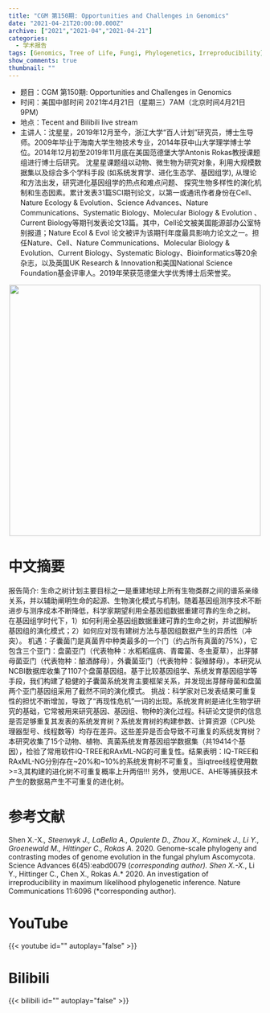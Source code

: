 ```yaml
---
title: "CGM 第150期: Opportunities and Challenges in Genomics"
date: "2021-04-21T20:00:00.000Z"
archive: ["2021","2021-04","2021-04-21"]
categories:
  - 学术报告
tags: [Genomics, Tree of Life, Fungi, Phylogenetics, Irreproducibility]
show_comments: true
thumbnail: ""
---
```


- 题目：CGM 第150期: Opportunities and Challenges in Genomics
- 时间：美国中部时间 2021年4月21日（星期三）7AM（北京时间4月21日9PM）
- 地点：Tecent and Bilibili live stream
- 主讲人：沈星星，2019年12月至今，浙江大学“百人计划”研究员，博士生导师。2009年毕业于海南大学生物技术专业，2014年获中山大学理学博士学位。2014年12月初至2019年11月底在美国范德堡大学Antonis Rokas教授课题组进行博士后研究。
沈星星课题组以动物、微生物为研究对象，利用大规模数据集以及综合多个学科手段 (如系统发育学、进化生态学、基因组学), 从理论和方法出发，研究进化基因组学的热点和难点问题、 探究生物多样性的演化机制和生态因素。累计发表31篇SCI期刊论文，以第一或通讯作者身份在Cell、Nature Ecology & Evolution、Science Advances、Nature Communications、Systematic Biology、Molecular Biology & Evolution 、Current Biology等期刊发表论文13篇。其中，Cell论文被美国能源部办公室特别报道；Nature Ecol & Evol 论文被评为该期刊年度最具影响力论文之一。担任Nature、Cell、Nature Communications、Molecular Biology & Evolution、Current Biology、Systematic Biology、Bioinformatics等20余杂志，以及英国UK Research & Innovation和美国National Science Foundation基金评审人。2019年荣获范德堡大学优秀博士后荣誉奖。


<div align="center">
<img src="https://i.loli.net/2021/04/17/StJNOEpIhj75Zas.png" height=500>
</div>

# 中文摘要

报告简介:
生命之树计划主要目标之一是重建地球上所有生物类群之间的谱系亲缘关系，并以辅助阐明生命的起源、生物演化模式与机制。随着基因组测序技术不断进步与测序成本不断降低，科学家期望利用全基因组数据重建可靠的生命之树。
在基因组学时代下，1）如何利用全基因组数据重建可靠的生命之树，并试图解析基因组的演化模式；2）如何应对现有建树方法与基因组数据产生的异质性（冲突）。
机遇：子囊菌门是真菌界中种类最多的一个门（约占所有真菌的75%），它包含三个亚门：盘菌亚门（代表物种：水稻稻瘟病、青霉菌、冬虫夏草），出芽酵母菌亚门（代表物种：酿酒酵母），外囊菌亚门（代表物种：裂殖酵母）。本研究从NCBI数据库收集了1107个盘菌基因组。基于比较基因组学、系统发育基因组学等手段，我们构建了稳健的子囊菌系统发育主要框架关系，并发现出芽酵母菌和盘菌两个亚门基因组采用了截然不同的演化模式。
挑战：科学家对已发表结果可重复性的担忧不断增加，导致了“再现性危机”一词的出现。系统发育树是进化生物学研究的基础，它常被用来研究基因、基因组、物种的演化过程。科研论文提供的信息是否足够重复其发表的系统发育树？系统发育树的构建参数、计算资源（CPU处理器型号、线程数等）均存在差异。这些差异是否会导致不可重复的系统发育树？本研究收集了15个动物、植物、真菌系统发育基因组学数据集（共19414个基因），检验了常用软件IQ-TREE和RAxML-NG的可重复性。结果表明：IQ-TREE和RAxML-NG分别存在~20%和~10%的系统发育树不可重复。当iqtree线程使用数>=3,其构建的进化树不可重复概率上升两倍!!! 另外，使用UCE、AHE等捕获技术产生的数据易产生不可重复的进化树。



# 参考文献

Shen X.-X.*, Steenwyk J., LaBella A., Opulente D., Zhou X., Kominek J., Li Y., Groenewald M., Hittinger C., Rokas A.* 2020. Genome-scale phylogeny and contrasting modes of genome evolution in the fungal phylum Ascomycota. Science Advances 6(45):eabd0079 (*corresponding author).
Shen X.-X.*, Li Y., Hittinger C., Chen X., Rokas A.* 2020. An investigation of irreproducibility in maximum likelihood phylogenetic inference. Nature Communications 11:6096 (*corresponding author).

# YouTube

{{< youtube id="" autoplay="false" >}}

# Bilibili

{{< bilibili id="" autoplay="false" >}}

